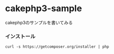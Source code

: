 cakephp3-sample
===============

cakephp3のサンプルを書いてみる

### インストール
```
curl -s https://getcomposer.org/installer | php
```
